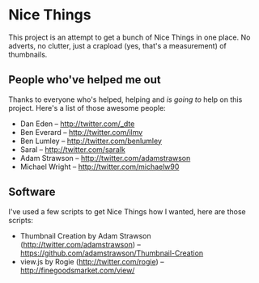 # Nice Things

This project is an attempt to get a bunch of Nice Things in one place. No adverts, no clutter, just a crapload (yes, that's a measurement) of thumbnails.

## People who've helped me out

Thanks to everyone who's helped, helping and *is going to* help on this project. Here's a list of those awesome people:

- Dan Eden – http://twitter.com/_dte
- Ben Everard – http://twitter.com/ilmv
- Ben Lumley – http://twitter.com/benlumley
- Saral – http://twitter.com/saralk
- Adam Strawson – http://twitter.com/adamstrawson
- Michael Wright – http://twitter.com/michaelw90

## Software

I've used a few scripts to get Nice Things how I wanted, here are those scripts:

- Thumbnail Creation by Adam Strawson (http://twitter.com/adamstrawson) – https://github.com/adamstrawson/Thumbnail-Creation
- view.js by Rogie (http://twitter.com/rogie) – http://finegoodsmarket.com/view/
